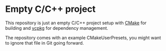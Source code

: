 # Empty C/C++ project

This repository is just an empty C/C++ project setup with [CMake](https://cmake.org/) for building
and [vcpkg](https://vcpkg.io/) for dependency management.

The repository comes with an example CMakeUserPresets, you might want to ignore that file in Git
going forward.
